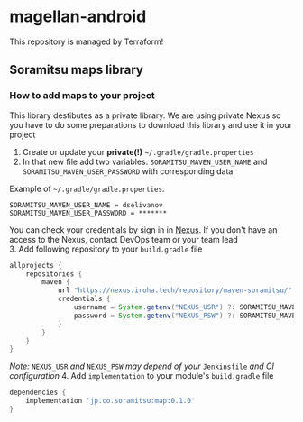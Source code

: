 # magellan-android
This repository is managed by Terraform!

## Soramitsu maps library 
### How to add maps to your project 
This library destibutes as a private library. We are using private Nexus so you have to do some preparations to download this library and use it in your project  
1. Create or update your **private(!)** `~/.gradle/gradle.properties`   
2. In that new file add two variables: `SORAMITSU_MAVEN_USER_NAME` and `SORAMITSU_MAVEN_USER_PASSWORD` with corresponding data 

Example of `~/.gradle/gradle.properties`:
```
SORAMITSU_MAVEN_USER_NAME = dselivanov
SORAMITSU_MAVEN_USER_PASSWORD = *******
```
You can check your credentials by sign in in [Nexus](https://nexus.iroha.tech). If you don't have an access to the Nexus, contact DevOps team or your team lead  
3. Add following repository to your `build.gradle` file 
```groovy
allprojects {
    repositories {
        maven {
            url "https://nexus.iroha.tech/repository/maven-soramitsu/"
            credentials {
                username = System.getenv("NEXUS_USR") ?: SORAMITSU_MAVEN_USER_NAME
                password = System.getenv("NEXUS_PSW") ?: SORAMITSU_MAVEN_USER_PASSWORD
            }
        }
    }
}
```
*Note:* `NEXUS_USR` *and* `NEXUS_PSW` *may depend of your* `Jenkinsfile` *and CI configuration* 
4. Add `implementation` to your module's `build.gradle` file 
```groovy 
dependencies {
    implementation 'jp.co.soramitsu:map:0.1.0'
}
```
